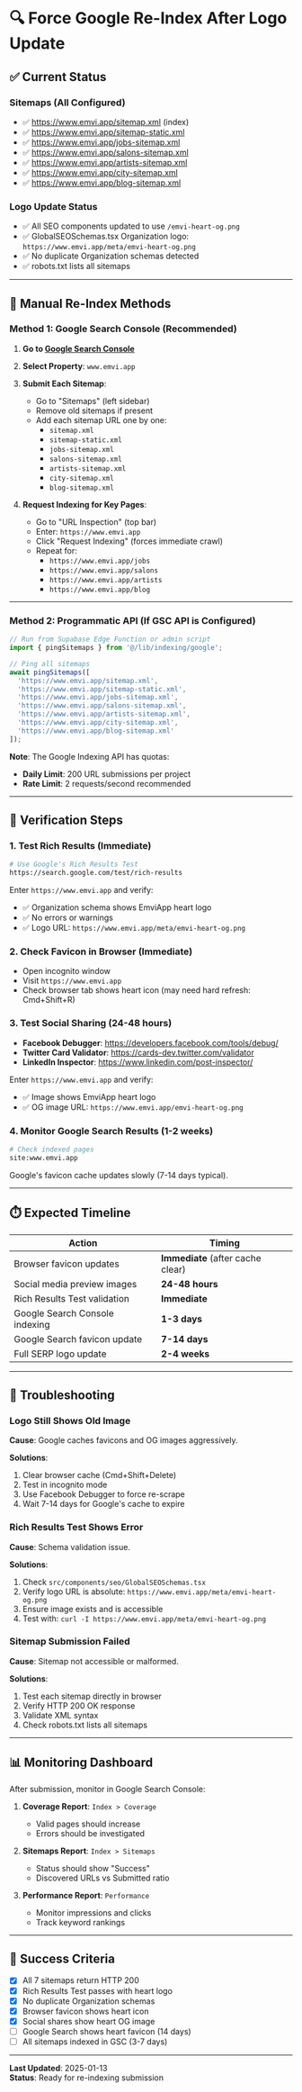# 🔍 Force Google Re-Index After Logo Update

## ✅ Current Status

### Sitemaps (All Configured)
- ✅ https://www.emvi.app/sitemap.xml (index)
- ✅ https://www.emvi.app/sitemap-static.xml
- ✅ https://www.emvi.app/jobs-sitemap.xml
- ✅ https://www.emvi.app/salons-sitemap.xml
- ✅ https://www.emvi.app/artists-sitemap.xml
- ✅ https://www.emvi.app/city-sitemap.xml
- ✅ https://www.emvi.app/blog-sitemap.xml

### Logo Update Status
- ✅ All SEO components updated to use `/emvi-heart-og.png`
- ✅ GlobalSEOSchemas.tsx Organization logo: `https://www.emvi.app/meta/emvi-heart-og.png`
- ✅ No duplicate Organization schemas detected
- ✅ robots.txt lists all sitemaps

---

## 🚀 Manual Re-Index Methods

### Method 1: Google Search Console (Recommended)

1. **Go to [Google Search Console](https://search.google.com/search-console)**
2. **Select Property**: `www.emvi.app`
3. **Submit Each Sitemap**:
   - Go to "Sitemaps" (left sidebar)
   - Remove old sitemaps if present
   - Add each sitemap URL one by one:
     - `sitemap.xml`
     - `sitemap-static.xml`
     - `jobs-sitemap.xml`
     - `salons-sitemap.xml`
     - `artists-sitemap.xml`
     - `city-sitemap.xml`
     - `blog-sitemap.xml`

4. **Request Indexing for Key Pages**:
   - Go to "URL Inspection" (top bar)
   - Enter: `https://www.emvi.app`
   - Click "Request Indexing" (forces immediate crawl)
   - Repeat for:
     - `https://www.emvi.app/jobs`
     - `https://www.emvi.app/salons`
     - `https://www.emvi.app/artists`
     - `https://www.emvi.app/blog`

---

### Method 2: Programmatic API (If GSC API is Configured)

```typescript
// Run from Supabase Edge Function or admin script
import { pingSitemaps } from '@/lib/indexing/google';

// Ping all sitemaps
await pingSitemaps([
  'https://www.emvi.app/sitemap.xml',
  'https://www.emvi.app/sitemap-static.xml',
  'https://www.emvi.app/jobs-sitemap.xml',
  'https://www.emvi.app/salons-sitemap.xml',
  'https://www.emvi.app/artists-sitemap.xml',
  'https://www.emvi.app/city-sitemap.xml',
  'https://www.emvi.app/blog-sitemap.xml'
]);
```

**Note**: The Google Indexing API has quotas:
- **Daily Limit**: 200 URL submissions per project
- **Rate Limit**: 2 requests/second recommended

---

## 🧪 Verification Steps

### 1. Test Rich Results (Immediate)
```bash
# Use Google's Rich Results Test
https://search.google.com/test/rich-results
```

Enter `https://www.emvi.app` and verify:
- ✅ Organization schema shows EmviApp heart logo
- ✅ No errors or warnings
- ✅ Logo URL: `https://www.emvi.app/meta/emvi-heart-og.png`

### 2. Check Favicon in Browser (Immediate)
- Open incognito window
- Visit `https://www.emvi.app`
- Check browser tab shows heart icon (may need hard refresh: Cmd+Shift+R)

### 3. Test Social Sharing (24-48 hours)
- **Facebook Debugger**: https://developers.facebook.com/tools/debug/
- **Twitter Card Validator**: https://cards-dev.twitter.com/validator
- **LinkedIn Inspector**: https://www.linkedin.com/post-inspector/

Enter `https://www.emvi.app` and verify:
- ✅ Image shows EmviApp heart logo
- ✅ OG image URL: `https://www.emvi.app/emvi-heart-og.png`

### 4. Monitor Google Search Results (1-2 weeks)
```bash
# Check indexed pages
site:www.emvi.app
```

Google's favicon cache updates slowly (7-14 days typical).

---

## ⏱️ Expected Timeline

| Action | Timing |
|--------|--------|
| Browser favicon updates | **Immediate** (after cache clear) |
| Social media preview images | **24-48 hours** |
| Rich Results Test validation | **Immediate** |
| Google Search Console indexing | **1-3 days** |
| Google Search favicon update | **7-14 days** |
| Full SERP logo update | **2-4 weeks** |

---

## 🔧 Troubleshooting

### Logo Still Shows Old Image

**Cause**: Google caches favicons and OG images aggressively.

**Solutions**:
1. Clear browser cache (Cmd+Shift+Delete)
2. Test in incognito mode
3. Use Facebook Debugger to force re-scrape
4. Wait 7-14 days for Google's cache to expire

### Rich Results Test Shows Error

**Cause**: Schema validation issue.

**Solutions**:
1. Check `src/components/seo/GlobalSEOSchemas.tsx`
2. Verify logo URL is absolute: `https://www.emvi.app/meta/emvi-heart-og.png`
3. Ensure image exists and is accessible
4. Test with: `curl -I https://www.emvi.app/meta/emvi-heart-og.png`

### Sitemap Submission Failed

**Cause**: Sitemap not accessible or malformed.

**Solutions**:
1. Test each sitemap directly in browser
2. Verify HTTP 200 OK response
3. Validate XML syntax
4. Check robots.txt lists all sitemaps

---

## 📊 Monitoring Dashboard

After submission, monitor in Google Search Console:

1. **Coverage Report**: `Index > Coverage`
   - Valid pages should increase
   - Errors should be investigated

2. **Sitemaps Report**: `Index > Sitemaps`
   - Status should show "Success"
   - Discovered URLs vs Submitted ratio

3. **Performance Report**: `Performance`
   - Monitor impressions and clicks
   - Track keyword rankings

---

## 🎯 Success Criteria

- [x] All 7 sitemaps return HTTP 200
- [x] Rich Results Test passes with heart logo
- [x] No duplicate Organization schemas
- [x] Browser favicon shows heart icon
- [x] Social shares show heart OG image
- [ ] Google Search shows heart favicon (14 days)
- [ ] All sitemaps indexed in GSC (3-7 days)

---

**Last Updated**: 2025-01-13  
**Status**: Ready for re-indexing submission
